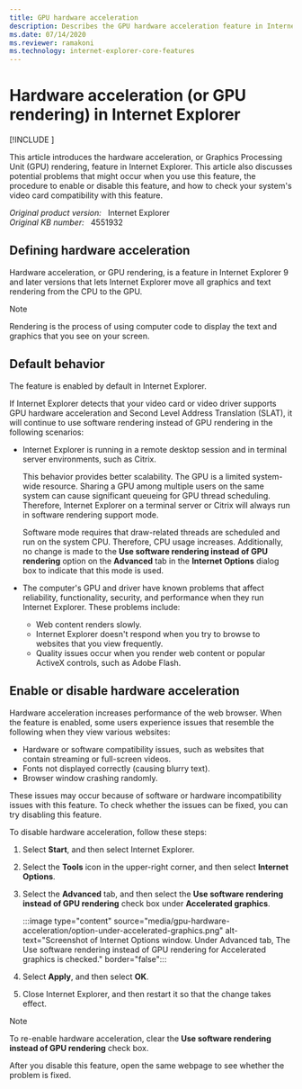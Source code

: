 ```yaml
---
title: GPU hardware acceleration
description: Describes the GPU hardware acceleration feature in Internet Explorer and potential problems with it.
ms.date: 07/14/2020
ms.reviewer: ramakoni
ms.technology: internet-explorer-core-features
---
```

# Hardware acceleration (or GPU rendering) in Internet Explorer

[!INCLUDE [](../../../includes/browsers-important.md)]

This article introduces the hardware acceleration, or Graphics Processing Unit (GPU) rendering, feature in Internet Explorer. This article also discusses potential problems that might occur when you use this feature, the procedure to enable or disable this feature, and how to check your system's video card compatibility with this feature.

_Original product version:_ &nbsp; Internet Explorer  
_Original KB number:_ &nbsp; 4551932

## Defining hardware acceleration

Hardware acceleration, or GPU rendering, is a feature in Internet Explorer 9 and later versions that lets Internet Explorer move all graphics and text rendering from the CPU to the GPU.

> [!NOTE]
> Rendering is the process of using computer code to display the text and graphics that you see on your screen.

## Default behavior

The feature is enabled by default in Internet Explorer.

If Internet Explorer detects that your video card or video driver supports GPU hardware acceleration and Second Level Address Translation (SLAT), it will continue to use software rendering instead of GPU rendering in the following scenarios:

- Internet Explorer is running in a remote desktop session and in terminal server environments, such as Citrix.

  This behavior provides better scalability. The GPU is a limited system-wide resource. Sharing a GPU among multiple users on the same system can cause significant queueing for GPU thread scheduling. Therefore, Internet Explorer on a terminal server or Citrix will always run in software rendering support mode.

  Software mode requires that draw-related threads are scheduled and run on the system CPU. Therefore, CPU usage increases. Additionally, no change is made to the **Use software rendering instead of GPU rendering** option on the **Advanced** tab in the **Internet Options** dialog box to indicate that this mode is used.

- The computer's GPU and driver have known problems that affect reliability, functionality, security, and performance when they run Internet Explorer. These problems include:

  - Web content renders slowly.
  - Internet Explorer doesn't respond when you try to browse to websites that you view frequently.
  - Quality issues occur when you render web content or popular ActiveX controls, such as Adobe Flash.

## Enable or disable hardware acceleration

Hardware acceleration increases performance of the web browser. When the feature is enabled, some users experience issues that resemble the following when they view various websites:

- Hardware or software compatibility issues, such as websites that contain streaming or full-screen videos.
- Fonts not displayed correctly (causing blurry text).
- Browser window crashing randomly.

These issues may occur because of software or hardware incompatibility issues with this feature. To check whether the issues can be fixed, you can try disabling this feature.

To disable hardware acceleration, follow these steps:

1. Select **Start**, and then select Internet Explorer.

1. Select the **Tools** icon in the upper-right corner, and then select **Internet Options**.

1. Select the **Advanced** tab, and then select the **Use software rendering instead of GPU rendering** check box under **Accelerated graphics**.

   :::image type="content" source="media/gpu-hardware-acceleration/option-under-accelerated-graphics.png" alt-text="Screenshot of Internet Options window. Under Advanced tab, The Use software rendering instead of GPU rendering for Accelerated graphics is checked." border="false":::

1. Select **Apply**, and then select **OK**.

1. Close Internet Explorer, and then restart it so that the change takes effect.

> [!NOTE]
> To re-enable hardware acceleration, clear the **Use software rendering instead of GPU rendering** check box.

After you disable this feature, open the same webpage to see whether the problem is fixed.
